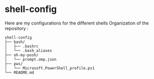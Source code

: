 # shell-config
Here are my configurations for the different shells
Organization of the repository :
```console
shell-config
├── bash/
│   ├── .bashrc
│   └── .bash_aliases
├── oh-my-posh/
│   └── prompt.omp.json
├── pws/
│   └── Microsoft.PowerShell_profile.ps1
└── README.md
```
